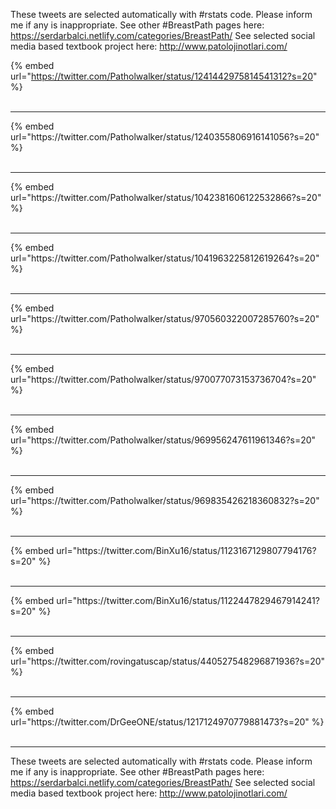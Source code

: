 

These tweets are selected automatically with #rstats code. Please inform me if any is inappropriate.
See other #BreastPath pages here: https://serdarbalci.netlify.com/categories/BreastPath/ 
See selected social media based textbook project here: http://www.patolojinotlari.com/

{% embed url="https://twitter.com/Patholwalker/status/1241442975814541312?s=20" %}<br>
<br>
<hr>
{% embed url="https://twitter.com/Patholwalker/status/1240355806916141056?s=20" %}<br>
<br>
<hr>
{% embed url="https://twitter.com/Patholwalker/status/1042381606122532866?s=20" %}<br>
<br>
<hr>
{% embed url="https://twitter.com/Patholwalker/status/1041963225812619264?s=20" %}<br>
<br>
<hr>
{% embed url="https://twitter.com/Patholwalker/status/970560322007285760?s=20" %}<br>
<br>
<hr>
{% embed url="https://twitter.com/Patholwalker/status/970077073153736704?s=20" %}<br>
<br>
<hr>
{% embed url="https://twitter.com/Patholwalker/status/969956247611961346?s=20" %}<br>
<br>
<hr>
{% embed url="https://twitter.com/Patholwalker/status/969835426218360832?s=20" %}<br>
<br>
<hr>
{% embed url="https://twitter.com/BinXu16/status/1123167129807794176?s=20" %}<br>
<br>
<hr>
{% embed url="https://twitter.com/BinXu16/status/1122447829467914241?s=20" %}<br>
<br>
<hr>
{% embed url="https://twitter.com/rovingatuscap/status/440527548296871936?s=20" %}<br>
<br>
<hr>
{% embed url="https://twitter.com/DrGeeONE/status/1217124970779881473?s=20" %}<br>
<br>
<hr>


These tweets are selected automatically with #rstats code. Please inform me if any is inappropriate.
See other #BreastPath pages here: https://serdarbalci.netlify.com/categories/BreastPath/ 
See selected social media based textbook project here: http://www.patolojinotlari.com/
